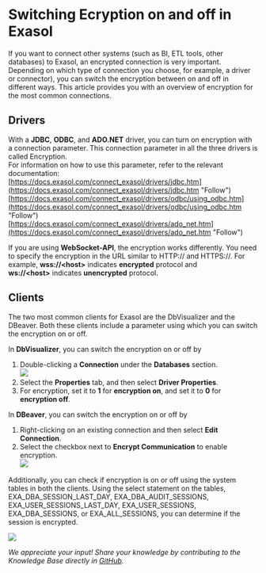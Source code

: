 # Switching Ecryption on and off in Exasol 
If you want to connect other systems (such as BI, ETL tools, other databases) to Exasol, an encrypted connection is very important. Depending on which type of connection you choose, for example, a driver or connector), you can switch the encryption between on and off in different ways. This article provides you with an overview of encryption for the most common connections. 

## Drivers

With a **JDBC**, **ODBC**, and **ADO.NET** driver, you can turn on encryption with a connection parameter. This connection parameter in all the three drivers is called Encryption.   
For information on how to use this parameter, refer to the relevant documentation:   
[https://docs.exasol.com/connect_exasol/drivers/jdbc.htm](https://docs.exasol.com/connect_exasol/drivers/jdbc.htm "Follow")  
[https://docs.exasol.com/connect_exasol/drivers/odbc/using_odbc.htm](https://docs.exasol.com/connect_exasol/drivers/odbc/using_odbc.htm "Follow")  
[https://docs.exasol.com/connect_exasol/drivers/ado_net.htm](https://docs.exasol.com/connect_exasol/drivers/ado_net.htm "Follow")

If you are using **WebSocket-API**, the encryption works differently. You need to specify the encryption in the URL similar to HTTP:// and HTTPS://. For example, **wss://&lt;host&gt;** indicates **encrypted** protocol and **ws://&lt;host&gt;** indicates **unencrypted** protocol.

## Clients

The two most common clients for Exasol are the DbVisualizer and the DBeaver. Both these clients include a parameter using which you can switch the encryption on or off.

In **DbVisualizer**, you can switch the encryption on or off by

1. Double-clicking a **Connection** under the **Databases** section.   
![](images/image-2020-09-03-16-34-27-904.png)
2. Select the **Properties** tab, and then select **Driver Properties**.
3. For encryption, set it to **1** for **encryption on**, and set it to **0** for **encryption off**.

In **DBeaver**, you can switch the encryption on or off by

1. Right-clicking on an existing connection and then select **Edit Connection**.
2. Select the checkbox next to **Encrypt Communication** to enable encryption.   
![](images/DBeaver.PNG)

Additionally, you can check if encryption is on or off using the system tables in both the clients. Using the select statement on the tables, EXA_DBA_SESSION_LAST_DAY, EXA_DBA_AUDIT_SESSIONS, EXA_USER_SESSIONS_LAST_DAY, EXA_USER_SESSIONS, EXA_DBA_SESSIONS, or EXA_ALL_SESSIONS, you can determine if the session is encrypted.

![](images/image-2020-09-03-16-38-02-135.png)

*We appreciate your input! Share your knowledge by contributing to the Knowledge Base directly in [GitHub](https://github.com/exasol/public-knowledgebase).* 